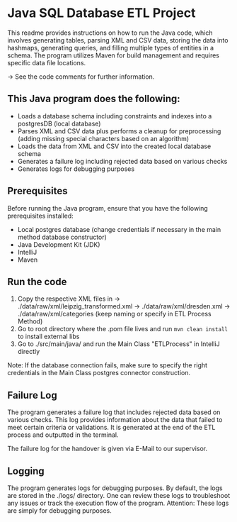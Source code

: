 # Java SQL Database ETL Project
This readme provides instructions on how to run the Java code,
which involves generating tables, parsing XML and CSV data, storing the data into hashmaps,
generating queries, and filling multiple types of entities in a schema.
The program utilizes Maven for build management and requires specific data file locations.

-> See the code comments for further information.
## This Java program does the following:
- Loads a database schema including constraints and indexes into a postgresDB (local database)
- Parses XML and CSV data plus performs a cleanup for preprocessing (adding missing special characters based on an algorithm)
- Loads the data from XML and CSV into the created local database schema
- Generates a failure log including rejected data based on various checks
- Generates logs for debugging purposes

## Prerequisites
Before running the Java program, ensure that you have the following prerequisites installed:

- Local postgres database (change credentials if necessary in the main method database constructor)
- Java Development Kit (JDK)
- IntelliJ
- Maven

## Run the code

1. Copy the respective XML files in
   -> ./data/raw/xml/leipzig_transformed.xml
   -> ./data/raw/xml/dresden.xml
   -> ./data/raw/xml/categories
   (keep naming or specify in ETL Process Method)
2. Go to root directory where the .pom file lives and run ``mvn clean install`` to install external libs
3. Go to ./src/main/java/ and run the Main Class "ETLProcess" in IntelliJ directly

Note: If the database connection fails, make sure to specify the right credentials in the Main Class postgres connector construction.

## Failure Log
The program generates a failure log that includes rejected data based on various checks.
This log provides information about the data that failed to meet certain criteria or validations.
It is generated at the end of the ETL process and outputted in the terminal.

The failure log for the handover is given via E-Mail to our supervisor.
## Logging
The program generates logs for debugging purposes.
By default, the logs are stored in the ./logs/ directory. One can review these logs to troubleshoot any issues or track the execution flow of the program.
Attention: These logs are simply for debugging purposes.



